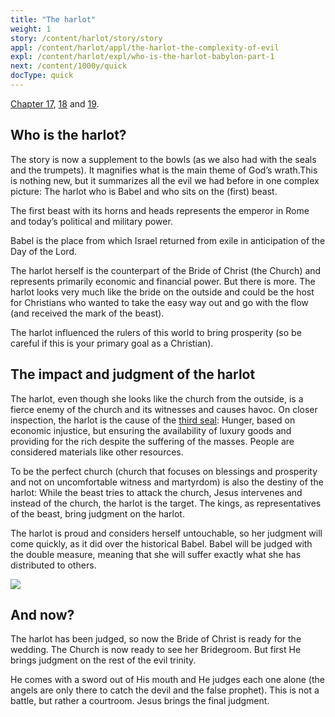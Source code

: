```yaml
---
title: "The harlot"
weight: 1
story: /content/harlot/story/story
appl: /content/harlot/appl/the-harlot-the-complexity-of-evil
expl: /content/harlot/expl/who-is-the-harlot-babylon-part-1
next: /content/1000y/quick
docType: quick
---
```


[Chapter 17](https://www.bibleserver.com/NIV/Revelation17), [18](https://www.bibleserver.com/NIV/Revelation18) and [19](https://www.bibleserver.com/NIV/Revelation19).

## Who is the harlot?

The story is now a supplement to the bowls (as we also had with the seals and the trumpets). It magnifies what is the main theme of God’s wrath.This is nothing new, but it summarizes all the evil we had before in one complex picture: The harlot who is Babel and who sits on the (first) beast.

The first beast with its horns and heads represents the emperor in Rome and today’s political and military power.


Babel is the place from which Israel returned from exile in anticipation of the Day of the Lord.

The harlot herself is the counterpart of the Bride of Christ (the Church) and represents primarily economic and financial power. But there is more. The harlot looks very much like the bride on the outside and could be the host for Christians who wanted to take the easy way out and go with the flow (and received the mark of the beast).

The harlot influenced the rulers of this world to bring prosperity (so be careful if this is your primary goal as a Christian).

## The impact and judgment of the harlot

The harlot, even though she looks like the church from the outside, is a fierce enemy of the church and its witnesses and causes havoc. On closer inspection, the harlot is the cause of the [third seal](https://www.bibleserver.com/NIV/Revelation6%2C5-6): Hunger, based on economic injustice, but ensuring the availability of luxury goods and providing for the rich despite the suffering of the masses. People are considered materials like other resources.

To be the perfect church (church that focuses on blessings and prosperity and not on uncomfortable witness and martyrdom) is also the destiny of the harlot: While the beast tries to attack the church, Jesus intervenes and instead of the church, the harlot is the target. The kings, as representatives of the beast, bring judgment on the harlot.

The harlot is proud and considers herself untouchable, so her judgment will come quickly, as it did over the historical Babel. Babel will be judged with the double measure, meaning that she will suffer exactly what she has distributed to others.

![](/images/Hure_en.jpg)

## And now?

The harlot has been judged, so now the Bride of Christ is ready for the wedding. The Church is now ready to see her Bridegroom. But first He brings judgment on the rest of the evil trinity.

He comes with a sword out of His mouth and He judges each one alone (the angels are only there to catch the devil and the false prophet). This is not a battle, but rather a courtroom. Jesus brings the final judgment.
